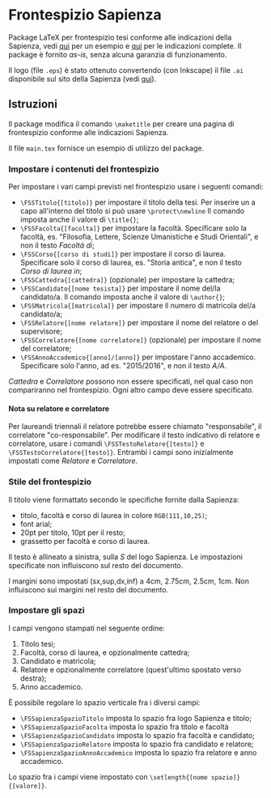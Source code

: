 # Frontespizio Sapienza

Package LaTeX per frontespizio tesi conforme alle indicazioni della Sapienza, vedi [qui](http://www.uniroma1.it/sites/default/files/allegati/esempio%20frontespizio%20elaborato.pdf) per un esempio e [qui](http://www.uniroma1.it/logotesi) per le indicazioni complete.
Il package &egrave; fornito *as-is*, senza alcuna garanzia di funzionamento.

Il logo (file `.eps`) &egrave; stato ottenuto convertendo (con Inkscape) il file `.ai` disponibile sul sito della Sapienza (vedi [qui](http://www.uniroma1.it/sites/default/files/allegati/ml_alta_risoluzione.zip)).

## Istruzioni

Il package modifica il comando `\maketitle` per creare una pagina di frontespizio conforme alle indicazioni Sapienza.

Il file `main.tex` fornisce un esempio di utilizzo del package.

### Impostare i contenuti del frontespizio

Per impostare i vari campi previsti nel frontespizio usare i seguenti comandi:
- `\FSSTitolo{[titolo]}` per impostare il titolo della tesi.
  Per inserire un a capo all'interno del titolo si pu&ograve; usare `\protect\newline`
  Il comando imposta anche il valore di `\title{}`;
- `\FSSFacolta{[facolta]}` per impostare la facolt&agrave;.
  Specificare solo la facolt&agrave;, es. "Filosofia, Lettere, Scienze Umanistiche e Studi Orientali", e non il testo *Facolt&agrave; di*;
- `\FSSCorso{[corso di studi]}` per impostare il corso di laurea.
  Specificare solo il corso di laurea, es. "Storia antica", e non il testo *Corso di laurea in*;
- `\FSSCattedra{[cattedra]}` (opzionale) per impostare la cattedra;
- `\FSSCandidato{[nome tesista]}` per impostare il nome del/la candidato/a.
  Il comando imposta anche il valore di `\author{}`;
- `\FSSMatricola{[matricola]}` per impostare il numero di matricola del/a candidato/a;
- `\FSSRelatore{[nome relatore]}` per impostare il nome del relatore o del supervisore;
- `\FSSCorrelatore{[nome correlatore]}` (opzionale) per impostare il nome del correlatore;
- `\FSSAnnoAccademico{[anno]/[anno]}` per impostare l'anno accademico.
  Specificare solo l'anno, ad es. "2015/2016", e non il testo *A/A*.

*Cattedra* e *Correlatore* possono non essere specificati, nel qual caso non compariranno nel frontespizio.
Ogni altro campo deve essere specificato.

#### Nota su relatore e correlatore

Per laureandi triennali il relatore potrebbe essere chiamato "responsabile", il correlatore "co-responsabile".
Per modificare il testo indicativo di relatore e correlatore, usare i comandi `\FSSTestoRelatore{[testo]}` e `\FSSTestoCorrelatore{[testo]}`.
Entrambi i campi sono inizialmente impostati come *Relatore* e *Correlatore*.

### Stile del frontespizio

Il titolo viene formattato secondo le specifiche fornite dalla Sapienza:
- titolo, facolt&agrave; e corso di laurea in colore `RGB(111,10,25)`;
- font arial;
- 20pt per titolo, 10pt per il resto;
- grassetto per facolt&agrave; e corso di laurea.

Il testo &egrave; allineato a sinistra, sulla *S* del logo Sapienza.
Le impostazioni specificate non influiscono sul resto del documento.

I margini sono impostati (sx,sup,dx,inf) a 4cm, 2.75cm, 2.5cm, 1cm.
Non influiscono sui margini nel resto del documento.

### Impostare gli spazi

I campi vengono stampati nel seguente ordine:

1. Titolo tesi;
2. Facolt&agrave;, corso di laurea, e opzionalmente cattedra;
3. Candidato e matricola;
4. Relatore e opzionalmente correlatore (quest'ultimo spostato verso destra);
5. Anno accademico.

&Egrave; possibile regolare lo spazio verticale fra i diversi campi:
- `\FSSapienzaSpazioTitolo` imposta lo spazio fra logo Sapienza e titolo;
- `\FSSapienzaSpazioFacolta` imposta lo spazio fra titolo e facolt&agrave;
- `\FSSapienzaSpazioCandidato` imposta lo spazio fra facolt&agrave; e candidato;
- `\FSSapienzaSpazioRelatore` imposta lo spazio fra candidato e relatore;
- `\FSSapienzaSpazioAnnoAccademico` imposta lo spazio fra relatore e anno accademico.

Lo spazio fra i campi viene impostato con `\setlength{[nome spazio]}{[valore]}`.

